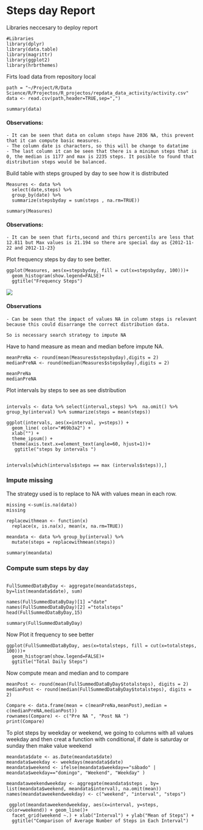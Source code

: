 # Steps day Report

Libraries neccesary to deploy report
``` {r load-packages, include = FALSE}
#Libraries
library(dplyr)
library(data.table)
library(magrittr)
library(ggplot2)
library(hrbrthemes)
```

Firts load data from repository local 


```{r echo= TRUE} 
path = "~/Project/R/Data Science/R/Projectos/R_projectos/repdata_data_activity/activity.csv"
data <- read.csv(path,header=TRUE,sep=",")

summary(data)
```
#### Observations:
```
- It can be seen that data on column steps have 2036 NA, this prevent that it can compute basic measures.
- The column date is characters, so this will be change to datatime
- The last column it can be seen that there is a minimun steps that is 0, the median is 1177 and max is 2235 steps. It posible to found that distribution steps would be balanced.
```

Build table with steps grouped by day to see how it is distributed

```{r  echo = TRUE, message=FALSE, warning=FALSE}
Measures <- data %>% 
  select(date,steps) %>% 
  group_by(date) %>%
  summarize(stepsbyday = sum(steps , na.rm=TRUE)) 

summary(Measures)

```

#### Observations:

```
- It can be seen that firts,second and thirs percentils are less that 12.811 but Max values is 21.194 so there are special day as {2012-11-22 and 2012-11-23}
```

Plot frequency steps by day to see better.

```{r  echo = TRUE, message=FALSE, warning=FALSE}
ggplot(Measures, aes(x=stepsbyday, fill = cut(x=stepsbyday, 100)))+
  geom_histogram(show.legend=FALSE)+
  ggtitle("Frequency Steps")
```

![](https://github.com/Hramos93/R_projectos/tree/master/Course_5_Proj_I/figures)


#### Observations 

```
- Can be seen that the impact of values NA in column steps is relevant because this could disarrange the correct distribution data.

So is necessary search strategy to impute NA 
```

Have to hand measure as mean and median before impute NA.

```{r echo = TRUE}
meanPreNa <- round(mean(Measures$stepsbyday),digits = 2)
medianPreNA <- round(median(Measures$stepsbyday),digits = 2)

meanPreNa
medianPreNA
```

Plot intervals by steps to see as see distribution 

```{r echo = TRUE}

intervals <- data %>% select(interval,steps) %>%  na.omit() %>%  group_by(interval) %>% summarize(steps = mean(steps))

```
```{r echo = TRUE, message=FALSE, warning=FALSE} 
ggplot(intervals, aes(x=interval, y=steps)) +
  geom_line( color="#69b3a2") + 
  xlab("") +
  theme_ipsum() +
  theme(axis.text.x=element_text(angle=60, hjust=1))+
   ggtitle("steps by intervals ")

 
intervals[which(intervals$steps == max (intervals$steps)),]
```

### Impute missing 

The strategy used is to replace to NA with values mean in each row.

``` {r echo = TRUE}
missing <-sum(is.na(data))
missing
```

```{r echo = TRUE }
replacewithmean <- function(x)
  replace(x, is.na(x), mean(x, na.rm=TRUE))

meandata <- data %>% group_by(interval) %>%
  mutate(steps = replacewithmean(steps))

summary(meandata)

```

### Compute sum steps by day 

```{r echo = TRUE}

FullSummedDataByDay <- aggregate(meandata$steps, by=list(meandata$date), sum)

names(FullSummedDataByDay)[1] ="date"
names(FullSummedDataByDay)[2] ="totalsteps"
head(FullSummedDataByDay,15)

summary(FullSummedDataByDay)  
```

Now Plot it frequency to see better

```{r echo = TRUE}
ggplot(FullSummedDataByDay, aes(x=totalsteps, fill = cut(x=totalsteps, 100)))+
  geom_histogram(show.legend=FALSE)+
  ggtitle("Total Daily Steps")
```

Now compute mean and median and to compare 

```{r echo = TRUE}
meanPost <- round(mean(FullSummedDataByDay$totalsteps), digits = 2)
medianPost <- round(median(FullSummedDataByDay$totalsteps), digits = 2)

Compare <- data.frame(mean = c(meanPreNa,meanPost),median = c(medianPreNA,medianPost))
rownames(Compare) <- c("Pre NA ", "Post NA ")
print(Compare)

```

To plot steps by weekday or weekend, we going to columns with all values weekday and then creat a function with conditional, if date is saturday or sunday then make value weekend


```{r echo = TRUE }
meandata$date <- as.Date(meandata$date)
meandata$weekday <- weekdays(meandata$date)
meandata$weekend <- ifelse(meandata$weekday=="sábado" | meandata$weekday=="domingo", "Weekend", "Weekday" )

meandataweekendweekday <- aggregate(meandata$steps , by= list(meandata$weekend, meandata$interval), na.omit(mean))
names(meandataweekendweekday) <- c("weekend", "interval", "steps")

```

```{r echo = TRUE}
 ggplot(meandataweekendweekday, aes(x=interval, y=steps, color=weekend)) + geom_line()+
  facet_grid(weekend ~.) + xlab("Interval") + ylab("Mean of Steps") +
  ggtitle("Comparison of Average Number of Steps in Each Interval")
```